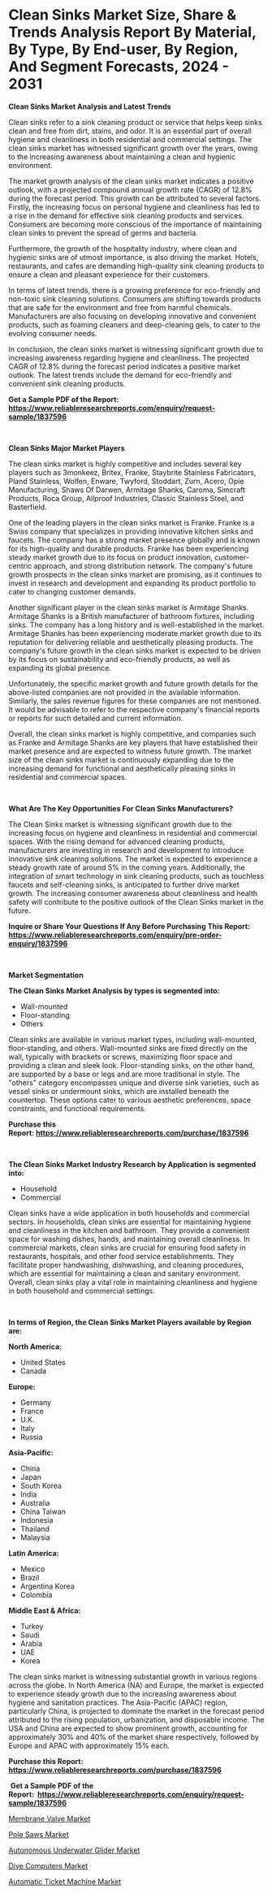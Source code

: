 <p><h1>Clean Sinks Market Size, Share & Trends Analysis Report By Material, By Type, By End-user, By Region, And Segment Forecasts, 2024 - 2031</h1></p><p><strong>Clean Sinks Market Analysis and Latest Trends</strong></p>
<p><p>Clean sinks refer to a sink cleaning product or service that helps keep sinks clean and free from dirt, stains, and odor. It is an essential part of overall hygiene and cleanliness in both residential and commercial settings. The clean sinks market has witnessed significant growth over the years, owing to the increasing awareness about maintaining a clean and hygienic environment.</p><p>The market growth analysis of the clean sinks market indicates a positive outlook, with a projected compound annual growth rate (CAGR) of 12.8% during the forecast period. This growth can be attributed to several factors. Firstly, the increasing focus on personal hygiene and cleanliness has led to a rise in the demand for effective sink cleaning products and services. Consumers are becoming more conscious of the importance of maintaining clean sinks to prevent the spread of germs and bacteria.</p><p>Furthermore, the growth of the hospitality industry, where clean and hygienic sinks are of utmost importance, is also driving the market. Hotels, restaurants, and cafes are demanding high-quality sink cleaning products to ensure a clean and pleasant experience for their customers.</p><p>In terms of latest trends, there is a growing preference for eco-friendly and non-toxic sink cleaning solutions. Consumers are shifting towards products that are safe for the environment and free from harmful chemicals. Manufacturers are also focusing on developing innovative and convenient products, such as foaming cleaners and deep-cleaning gels, to cater to the evolving consumer needs.</p><p>In conclusion, the clean sinks market is witnessing significant growth due to increasing awareness regarding hygiene and cleanliness. The projected CAGR of 12.8% during the forecast period indicates a positive market outlook. The latest trends include the demand for eco-friendly and convenient sink cleaning products.</p></p>
<p><strong>Get a Sample PDF of the Report:&nbsp; <a href="https://www.reliableresearchreports.com/enquiry/request-sample/1837596">https://www.reliableresearchreports.com/enquiry/request-sample/1837596</a></strong></p>
<p>&nbsp;</p>
<p><strong>Clean Sinks Major Market Players</strong></p>
<p><p>The clean sinks market is highly competitive and includes several key players such as 3monkeez, Britex, Franke, Staybrite Stainless Fabricators, Pland Stainless, Wolfen, Enware, Twyford, Stoddart, Zurn, Acero, Opie Manufacturing, Shaws Of Darwen, Armitage Shanks, Caroma, Simcraft Products, Roca Group, Allproof Industries, Classic Stainless Steel, and Basterfield.</p><p>One of the leading players in the clean sinks market is Franke. Franke is a Swiss company that specializes in providing innovative kitchen sinks and faucets. The company has a strong market presence globally and is known for its high-quality and durable products. Franke has been experiencing steady market growth due to its focus on product innovation, customer-centric approach, and strong distribution network. The company's future growth prospects in the clean sinks market are promising, as it continues to invest in research and development and expanding its product portfolio to cater to changing customer demands.</p><p>Another significant player in the clean sinks market is Armitage Shanks. Armitage Shanks is a British manufacturer of bathroom fixtures, including sinks. The company has a long history and is well-established in the market. Armitage Shanks has been experiencing moderate market growth due to its reputation for delivering reliable and aesthetically pleasing products. The company's future growth in the clean sinks market is expected to be driven by its focus on sustainability and eco-friendly products, as well as expanding its global presence.</p><p>Unfortunately, the specific market growth and future growth details for the above-listed companies are not provided in the available information. Similarly, the sales revenue figures for these companies are not mentioned. It would be advisable to refer to the respective company's financial reports or  reports for such detailed and current information.</p><p>Overall, the clean sinks market is highly competitive, and companies such as Franke and Armitage Shanks are key players that have established their market presence and are expected to witness future growth. The market size of the clean sinks market is continuously expanding due to the increasing demand for functional and aesthetically pleasing sinks in residential and commercial spaces.</p></p>
<p>&nbsp;</p>
<p><strong>What Are The Key Opportunities For Clean Sinks Manufacturers?</strong></p>
<p><p>The Clean Sinks market is witnessing significant growth due to the increasing focus on hygiene and cleanliness in residential and commercial spaces. With the rising demand for advanced cleaning products, manufacturers are investing in research and development to introduce innovative sink cleaning solutions. The market is expected to experience a steady growth rate of around 5% in the coming years. Additionally, the integration of smart technology in sink cleaning products, such as touchless faucets and self-cleaning sinks, is anticipated to further drive market growth. The increasing consumer awareness about cleanliness and health safety will contribute to the positive outlook of the Clean Sinks market in the future.</p></p>
<p><strong>Inquire or Share Your Questions If Any Before Purchasing This Report: <a href="https://www.reliableresearchreports.com/enquiry/pre-order-enquiry/1837596">https://www.reliableresearchreports.com/enquiry/pre-order-enquiry/1837596</a></strong></p>
<p>&nbsp;</p>
<p><strong>Market Segmentation</strong></p>
<p><strong>The Clean Sinks Market Analysis by types is segmented into:</strong></p>
<p><ul><li>Wall-mounted</li><li>Floor-standing</li><li>Others</li></ul></p>
<p><p>Clean sinks are available in various market types, including wall-mounted, floor-standing, and others. Wall-mounted sinks are fixed directly on the wall, typically with brackets or screws, maximizing floor space and providing a clean and sleek look. Floor-standing sinks, on the other hand, are supported by a base or legs and are more traditional in style. The "others" category encompasses unique and diverse sink varieties, such as vessel sinks or undermount sinks, which are installed beneath the countertop. These options cater to various aesthetic preferences, space constraints, and functional requirements.</p></p>
<p><strong>Purchase this Report:&nbsp;<a href="https://www.reliableresearchreports.com/purchase/1837596">https://www.reliableresearchreports.com/purchase/1837596</a></strong></p>
<p>&nbsp;</p>
<p><strong>The Clean Sinks Market Industry Research by Application is segmented into:</strong></p>
<p><ul><li>Household</li><li>Commercial</li></ul></p>
<p><p>Clean sinks have a wide application in both households and commercial sectors. In households, clean sinks are essential for maintaining hygiene and cleanliness in the kitchen and bathroom. They provide a convenient space for washing dishes, hands, and maintaining overall cleanliness. In commercial markets, clean sinks are crucial for ensuring food safety in restaurants, hospitals, and other food service establishments. They facilitate proper handwashing, dishwashing, and cleaning procedures, which are essential for maintaining a clean and sanitary environment. Overall, clean sinks play a vital role in maintaining cleanliness and hygiene in both household and commercial settings.</p></p>
<p>&nbsp;</p>
<p><strong>In terms of Region, the Clean Sinks Market Players available by Region are:</strong></p>
<p>
    <p> <strong> North America: </strong>
        <ul>
            <li>United States</li>
            <li>Canada</li>
        </ul>
        </p> 
    <p> <strong> Europe: </strong>
        <ul>
            <li>Germany</li>
            <li>France</li>
            <li>U.K.</li>
            <li>Italy</li>
            <li>Russia</li>
        </ul>
        </p> 
    <p> <strong> Asia-Pacific: </strong>
        <ul>
            <li>China</li>
            <li>Japan</li>
            <li>South Korea</li>
            <li>India</li>
            <li>Australia</li>
            <li>China Taiwan</li>
            <li>Indonesia</li>
            <li>Thailand</li>
            <li>Malaysia</li>
        </ul>
        </p> 
    <p> <strong> Latin America: </strong>
        <ul>
            <li>Mexico</li>
            <li>Brazil</li>
            <li>Argentina Korea</li>
            <li>Colombia</li>
        </ul>
        </p> 
    <p> <strong> Middle East & Africa: </strong>
        <ul>
            <li>Turkey</li>
            <li>Saudi</li>
            <li>Arabia</li>
            <li>UAE</li>
            <li>Korea</li>
        </ul>
    </p>
    </p>
<p><p>The clean sinks market is witnessing substantial growth in various regions across the globe. In North America (NA) and Europe, the market is expected to experience steady growth due to the increasing awareness about hygiene and sanitation practices. The Asia-Pacific (APAC) region, particularly China, is projected to dominate the market in the forecast period attributed to the rising population, urbanization, and disposable income. The USA and China are expected to show prominent growth, accounting for approximately 30% and 40% of the market share respectively, followed by Europe and APAC with approximately 15% each.</p></p>
<p><strong>Purchase this Report: <a href="https://www.reliableresearchreports.com/purchase/1837596">https://www.reliableresearchreports.com/purchase/1837596</a></strong></p>
<p>&nbsp;<strong>Get a Sample PDF of the Report:&nbsp;&nbsp;<a href="https://www.reliableresearchreports.com/enquiry/request-sample/1837596">https://www.reliableresearchreports.com/enquiry/request-sample/1837596</a></strong></p>
<p><strong></strong></p>
<p><p><a href="https://github.com/marloy8/Market-Research-Report-List-2/blob/main/membrane-valve-market.md">Membrane Valve Market</a></p><p><a href="https://github.com/maliyahmorrow6654/Market-Research-Report-List-2/blob/main/pole-saws-market.md">Pole Saws Market</a></p><p><a href="https://github.com/abdelrhmankishk22/Market-Research-Report-List-2/blob/main/autonomous-underwater-glider-market.md">Autonomous Underwater Glider Market</a></p><p><a href="https://github.com/aliciawhite5576/Market-Research-Report-List-2/blob/main/dive-computers-market.md">Dive Computers Market</a></p><p><a href="https://github.com/mahnoor2003/Market-Research-Report-List-2/blob/main/automatic-ticket-machine-market.md">Automatic Ticket Machine Market</a></p></p>